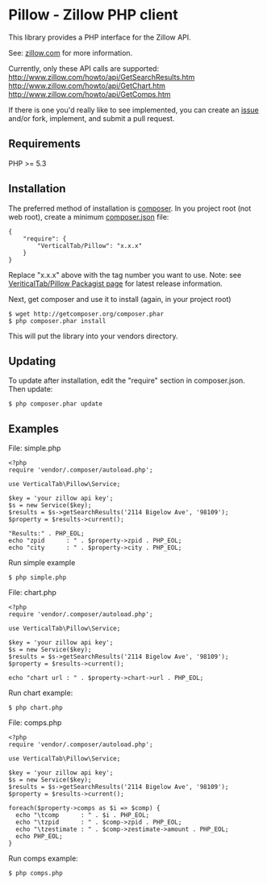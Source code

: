 Pillow - Zillow PHP client
==========================

This library provides a PHP interface for the Zillow API. 

See: [zillow.com](http://www.zillow.com/howto/api/APIOverview.htm) for more information.

Currently, only these API calls are supported:  
http://www.zillow.com/howto/api/GetSearchResults.htm  
http://www.zillow.com/howto/api/GetChart.htm  
http://www.zillow.com/howto/api/GetComps.htm  

If there is one you'd really like to see implemented, you can create an 
[issue](https://github.com/VerticalTab/Pillow/issues) and/or fork, implement,
and submit a pull request.

Requirements
------------

PHP >= 5.3

Installation
------------

The preferred method of installation is [composer](http://getcomposer.org/). In
you project root (not web root), create a minimum [composer.json](http://packagist.org/) file:

    {
        "require": {
            "VerticalTab/Pillow": "x.x.x"
        }
    }

Replace "x.x.x" above with the tag number you want to use. Note: see 
[VeriticalTab/Pillow Packagist page](http://packagist.org/packages/VerticalTab/Pillow) 
for latest release information.

Next, get composer and use it to install (again, in your project root)

    $ wget http://getcomposer.org/composer.phar
    $ php composer.phar install

This will put the library into your vendors directory.

Updating
--------

To update after installation, edit the "require" section in composer.json. Then
update:

    $ php composer.phar update

Examples
--------

File: simple.php

    <?php
    require 'vendor/.composer/autoload.php';
    
    use VerticalTab\Pillow\Service;
    
    $key = 'your zillow api key';
    $s = new Service($key);
    $results = $s->getSearchResults('2114 Bigelow Ave', '98109');
    $property = $results->current();
    
    "Results:" . PHP_EOL;
    echo "zpid      : " . $property->zpid . PHP_EOL;
    echo "city      : " . $property->city . PHP_EOL;

Run simple example

    $ php simple.php

File: chart.php

    <?php
    require 'vendor/.composer/autoload.php';
    
    use VerticalTab\Pillow\Service;
    
    $key = 'your zillow api key';
    $s = new Service($key);
    $results = $s->getSearchResults('2114 Bigelow Ave', '98109');
    $property = $results->current();
    
    echo "chart url : " . $property->chart->url . PHP_EOL;

Run chart example:

    $ php chart.php

File: comps.php

    <?php
    require 'vendor/.composer/autoload.php';

    use VerticalTab\Pillow\Service;

    $key = 'your zillow api key';
    $s = new Service($key);
    $results = $s->getSearchResults('2114 Bigelow Ave', '98109');
    $property = $results->current();
    
    foreach($property->comps as $i => $comp) {
      echo "\tcomp      : " . $i . PHP_EOL;
      echo "\tzpid      : " . $comp->zpid . PHP_EOL;
      echo "\tzestimate : " . $comp->zestimate->amount . PHP_EOL;
      echo PHP_EOL;
    }

Run comps example:

    $ php comps.php
